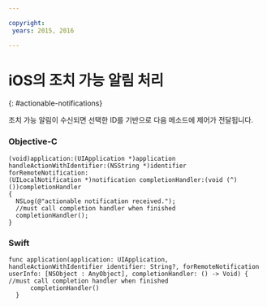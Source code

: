 ```yaml
---

copyright:
 years: 2015, 2016

---
```


# iOS의 조치 가능 알림 처리
{: #actionable-notifications}


조치 가능 알림이 수신되면 선택한 ID를 기반으로 다음 메소드에 제어가 전달됩니다. 

### Objective-C

```
(void)application:(UIApplication *)application handleActionWithIdentifier:(NSString *)identifier forRemoteNotification:
(UILocalNotification *)notification completionHandler:(void (^)())completionHandler
{
  NSLog(@"actionable notification received.");
  //must call completion handler when finished
  completionHandler();
}
```

### Swift
 
```
func application(application: UIApplication, handleActionWithIdentifier identifier: String?, forRemoteNotification userInfo: [NSObject : AnyObject], completionHandler: () -> Void) {
//must call completion handler when finished
      completionHandler()
  }
```    
    

